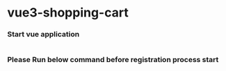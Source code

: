# vue3-shopping-cart

### Start vue application
```npm run dev
```

### Please Run below command before registration process start
```npx json-server --watch src/assets/data.json --port 3001
```